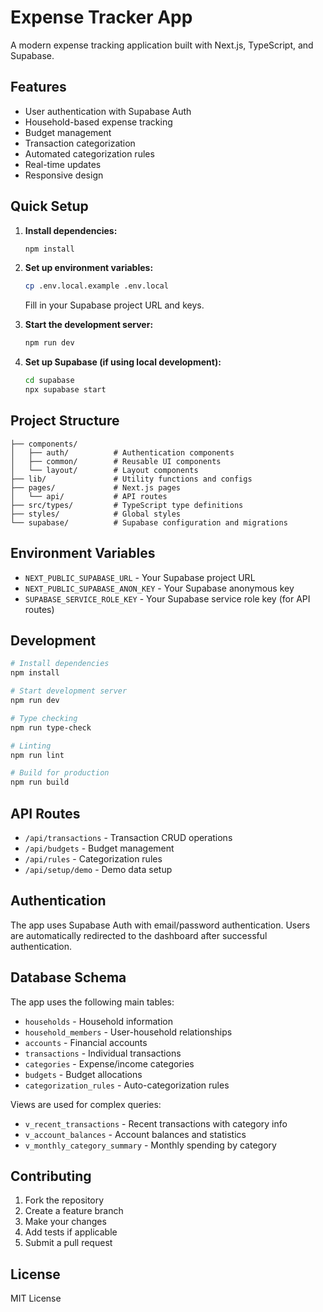 # Expense Tracker App

A modern expense tracking application built with Next.js, TypeScript, and Supabase.

## Features

- User authentication with Supabase Auth
- Household-based expense tracking
- Budget management
- Transaction categorization
- Automated categorization rules
- Real-time updates
- Responsive design

## Quick Setup

1. **Install dependencies:**
   ```bash
   npm install
   ```

2. **Set up environment variables:**
   ```bash
   cp .env.local.example .env.local
   ```
   Fill in your Supabase project URL and keys.

3. **Start the development server:**
   ```bash
   npm run dev
   ```

4. **Set up Supabase (if using local development):**
   ```bash
   cd supabase
   npx supabase start
   ```

## Project Structure

```
├── components/
│   ├── auth/          # Authentication components
│   ├── common/        # Reusable UI components
│   └── layout/        # Layout components
├── lib/               # Utility functions and configs
├── pages/             # Next.js pages
│   └── api/           # API routes
├── src/types/         # TypeScript type definitions
├── styles/            # Global styles
└── supabase/          # Supabase configuration and migrations
```

## Environment Variables

- `NEXT_PUBLIC_SUPABASE_URL` - Your Supabase project URL
- `NEXT_PUBLIC_SUPABASE_ANON_KEY` - Your Supabase anonymous key
- `SUPABASE_SERVICE_ROLE_KEY` - Your Supabase service role key (for API routes)

## Development

```bash
# Install dependencies
npm install

# Start development server
npm run dev

# Type checking
npm run type-check

# Linting
npm run lint

# Build for production
npm run build
```

## API Routes

- `/api/transactions` - Transaction CRUD operations
- `/api/budgets` - Budget management
- `/api/rules` - Categorization rules
- `/api/setup/demo` - Demo data setup

## Authentication

The app uses Supabase Auth with email/password authentication. Users are automatically redirected to the dashboard after successful authentication.

## Database Schema

The app uses the following main tables:
- `households` - Household information
- `household_members` - User-household relationships
- `accounts` - Financial accounts
- `transactions` - Individual transactions
- `categories` - Expense/income categories
- `budgets` - Budget allocations
- `categorization_rules` - Auto-categorization rules

Views are used for complex queries:
- `v_recent_transactions` - Recent transactions with category info
- `v_account_balances` - Account balances and statistics
- `v_monthly_category_summary` - Monthly spending by category

## Contributing

1. Fork the repository
2. Create a feature branch
3. Make your changes
4. Add tests if applicable
5. Submit a pull request

## License

MIT License
